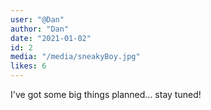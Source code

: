 ```yaml
---
user: "@Dan"
author: "Dan"
date: "2021-01-02"
id: 2
media: "/media/sneakyBoy.jpg"
likes: 6
---
```


I've got some big things planned... stay tuned!
